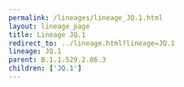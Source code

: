```yaml
---
permalink: /lineages/lineage_JQ.1.html
layout: lineage_page
title: Lineage JQ.1
redirect_to: ../lineage.html?lineage=JQ.1
lineage: JQ.1
parent: B.1.1.529.2.86.3
children: ['JQ.1']
---
```

